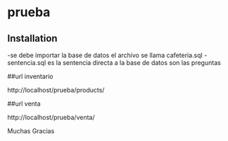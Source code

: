 # prueba

## Installation

-se debe importar la base de datos el archivo se llama cafeteria.sql
-sentencia.sql  es la sentencia directa a la base de datos son las preguntas

##url inventario

http://localhost/prueba/products/

##url venta

http://localhost/prueba/venta/

Muchas Gracias

